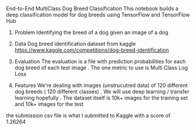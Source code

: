 End-to-End MultiClass Dog Breed Classification
This notebook builds a deep classification model for dog breeds using TensorFlow and TensorFlow Hub

1. Problem
Identifying the breed of a dog given an image of a dog

2. Data
Dog breed identification dataset from kaggle https://www.kaggle.com/competitions/dog-breed-identification

3. Evaluation
The evaluation is a file with prediction probabilities for each dog breed of each test image . The one metric to use is Multi Class Log Loss

4. Features
We're dealing with images (unstrucutred data) of 120 different dog breeds ( 120 different classes) . We will use deep learning / transfer learning hopefully . The dataset itself is 10k+ images for the training set and 10k+ images for the test

the submission csv file is what I submitted to Kaggle with a score of 1.26264
